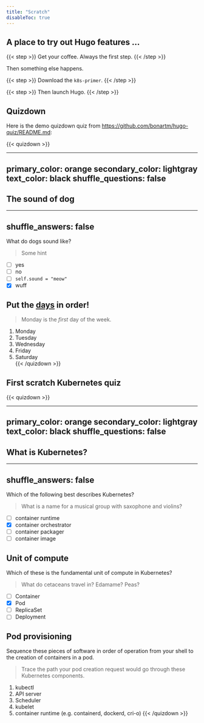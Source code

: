 ```yaml
---
title: "Scratch"
disableToc: true
---
```


## A place to try out Hugo features ...

{{< step >}}
Get your coffee. Always the first step.
{{< /step >}}

Then something else happens.

{{< step >}}
Download the `k8s-primer`.
{{< /step >}}

{{< step >}}
Then launch Hugo.
{{< /step >}}

## Quizdown

Here is the demo quizdown quiz from https://github.com/bonartm/hugo-quiz/README.md:


{{< quizdown >}}

---
primary_color: orange
secondary_color: lightgray
text_color: black
shuffle_questions: false
---

## The sound of dog

---
shuffle_answers: false
---

What do dogs sound like?

> Some hint

- [ ] yes
- [ ] no
- [ ] `self.sound = "meow"`
- [x] wuff

## Put the [days](https://en.wikipedia.org/wiki/Day) in order!

> Monday is the *first* day of the week.

1. Monday
2. Tuesday
3. Wednesday
4. Friday
5. Saturday  
{{< /quizdown >}}

## First scratch Kubernetes quiz

{{< quizdown >}}

---
primary_color: orange
secondary_color: lightgray
text_color: black
shuffle_questions: false
---

## What is Kubernetes?

---
shuffle_answers: false
---

Which of the following best describes Kubernetes?

> What is a name for a musical group with saxophone and violins?

- [ ] container runtime
- [x] container orchestrator
- [ ] container packager
- [ ] container image

## Unit of compute

Which of these is the fundamental unit of compute in Kubernetes?

> What do cetaceans travel in? Edamame? Peas?

- [ ] Container
- [x] Pod
- [ ] ReplicaSet
- [ ] Deployment

## Pod provisioning

Sequence these pieces of software in order of operation from your shell to the creation of containers in a pod.

> Trace the path your pod creation request would go through these Kubernetes components.

1. kubectl
2. API server
3. Scheduler
4. kubelet
5. container runtime (e.g. containerd, dockerd, cri-o)
{{< /quizdown >}}
